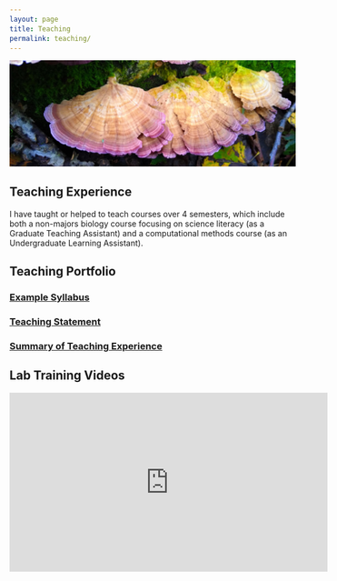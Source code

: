 ```yaml
---
layout: page
title: Teaching
permalink: teaching/
---
```

![Tricaptum fungus on log](/images/tricaptum.jpg)

## Teaching Experience
I have taught or helped to teach courses over 4 semesters, which include both a non-majors biology course focusing on science literacy (as a Graduate Teaching Assistant) and a computational methods course (as an Undergraduate Learning Assistant).

## Teaching Portfolio
### [Example Syllabus](/pdfs/Syllabus_LiberJulian_CMSE202.pdf)

### [Teaching Statement](/pdfs/Teaching_statement_LiberJulian.pdf)

### [Summary of Teaching Experience](/pdfs/Summary_of_Teaching_Experience_LiberJulian.pdf)

## Lab Training Videos

<iframe width="560" height="315" src="https://www.youtube.com/embed/videoseries?list=PLbZWJCFwhQzSXB8wTZ3397DO8vCmPYjAG" frameborder="0" allow="accelerometer; autoplay; clipboard-write; encrypted-media; gyroscope; picture-in-picture" allowfullscreen></iframe>
